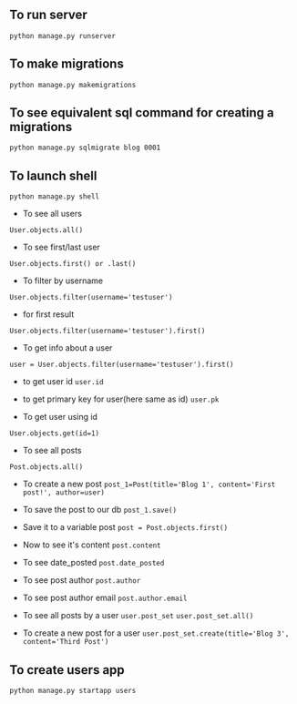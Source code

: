 ## To run server

```python manage.py runserver```

## To make migrations

```python manage.py makemigrations```

## To see equivalent sql command for creating a migrations

```python manage.py sqlmigrate blog 0001```

## To launch shell

```python manage.py shell```

* To see all users

```User.objects.all()```

* To see first/last user

```User.objects.first() or .last()```

* To filter by username

```User.objects.filter(username='testuser')```

* for first result

```User.objects.filter(username='testuser').first()```

* To get info about a user

```user = User.objects.filter(username='testuser').first()```

- to get user id
```user.id```

- to get primary key for user(here same as id)
```user.pk```

* To get user using id

```User.objects.get(id=1)```

* To see all posts

```Post.objects.all()```

* To create a new post
```post_1=Post(title='Blog 1', content='First post!', author=user)```

* To save the post to our db
```post_1.save()```

* Save it to a variable post
```post = Post.objects.first()```

* Now to see it's content
```post.content```

* To see date_posted
```post.date_posted```

* To see post author
```post.author```

* To see post author email
```post.author.email```

* To see all posts by a user
```user.post_set```
```user.post_set.all()```

* To create a new post for a user
```user.post_set.create(title='Blog 3', content='Third Post')```

## To create users app
```python manage.py startapp users```